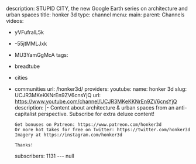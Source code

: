 description: STUPID CITY, the new Google Earth series on architecture and urban spaces
title: honker 3d
type: channel
menu:
  main:
    parent: Channels
videos:
- yVFufralL5k
- -55jtMMLJxk
- MU3YamGgMcA
tags:
- breadtube
- cities
- communities
url: /honker3d/
providers:
  youtube:
    name: honker 3d
    slug: UCJR3MKeKKNrEn9ZV6cnsYjQ
    url: https://www.youtube.com/channel/UCJR3MKeKKNrEn9ZV6cnsYjQ
    description: |-
      Content about architecture & urban spaces from an anti-capitalist perspective.
      Subscribe for extra deluxe content!

      Get bonuses on Patreon: https://www.patreon.com/honker3d
      Or more hot takes for free on Twitter: https://twitter.com/honker3d
      Imagery at https://instagram.com/honker3d

      Thanks!
    subscribers: 1131
--- null
